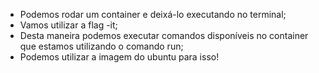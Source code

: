 * Podemos rodar um container e deixá-lo executando no terminal;
* Vamos utilizar a flag -it;
* Desta maneira podemos executar comandos disponíveis no container que estamos utilizando o comando run;
* Podemos utilizar a imagem do ubuntu para isso!